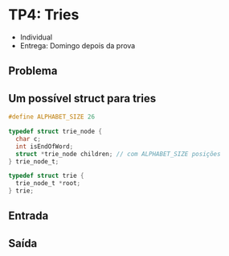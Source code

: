 # TP4: Tries

  * Individual
  * Entrega: Domingo depois da prova

## Problema

## Um possível struct para tries

```c
#define ALPHABET_SIZE 26

typedef struct trie_node {
  char c;
  int isEndOfWord;
  struct *trie_node children; // com ALPHABET_SIZE posições
} trie_node_t;

typedef struct trie {
  trie_node_t *root;
} trie;
```

## Entrada

## Saída
